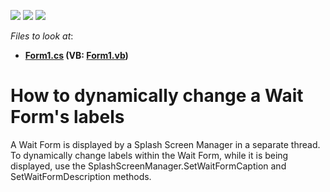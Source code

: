 <!-- default badges list -->
![](https://img.shields.io/endpoint?url=https://codecentral.devexpress.com/api/v1/VersionRange/128620793/11.2.5%2B)
[![](https://img.shields.io/badge/Open_in_DevExpress_Support_Center-FF7200?style=flat-square&logo=DevExpress&logoColor=white)](https://supportcenter.devexpress.com/ticket/details/E3575)
[![](https://img.shields.io/badge/📖_How_to_use_DevExpress_Examples-e9f6fc?style=flat-square)](https://docs.devexpress.com/GeneralInformation/403183)
<!-- default badges end -->
<!-- default file list -->
*Files to look at*:

* **[Form1.cs](./CS/Form1.cs) (VB: [Form1.vb](./VB/Form1.vb))**
<!-- default file list end -->
# How to dynamically change a Wait Form's labels


<p>A Wait Form is displayed by a Splash Screen Manager in a separate thread. To dynamically change labels within the Wait Form, while it is being displayed, use the SplashScreenManager.SetWaitFormCaption and SetWaitFormDescription methods.</p>

<br/>


